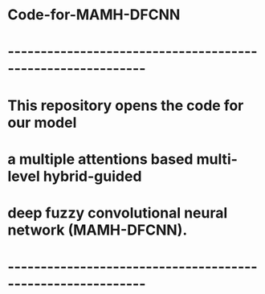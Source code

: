 # Code-for-MAMH-DFCNN
# -----------------------------------------------------------
# This repository opens the code for our model
# a multiple attentions based multi-level hybrid-guided 
# deep fuzzy convolutional neural network (MAMH-DFCNN). 
# -----------------------------------------------------------
